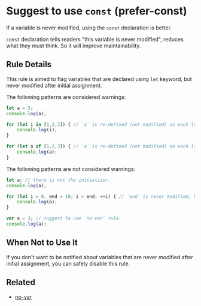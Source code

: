 # Suggest to use `const` (prefer-const)

If a variable is never modified, using the `const` declaration is better.

`const` declaration tells readers "this variable is never modified", reduces what they must think.
So it will improve maintainability.

## Rule Details

This rule is aimed to flag variables that are declared using `let` keyword, but never modified after initial assignment.

The following patterns are considered warnings:

```js
let a = 3;
console.log(a);
```

```js
for (let i in [1,2,3]) { // `a` is re-defined (not modified) on each loop step.
    console.log(i);
}
```

```js
for (let a of [1,2,3]) { // `a` is re-defined (not modified) on each loop step.
    console.log(a);
}
```

The following patterns are not considered warnings:

```js
let a; // there is not the initializer.
console.log(a);
```

```js
for (let i = 0, end = 10; i < end; ++i) { // `end` is never modified, but we cannot separate the declaration without changing the scope.
    console.log(a);
}
```

```js
var a = 3; // suggest to use `no-var` rule.
console.log(a);
```

## When Not to Use It

If you don't want to be notified about variables that are never modified after initial assignment, you can safely disable this rule.

## Related

* [no-var](no-var.md)
